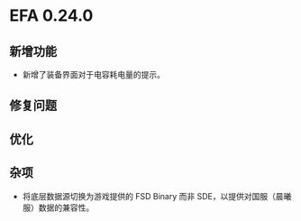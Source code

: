 # EFA 0.24.0

## 新增功能

- 新增了装备界面对于电容耗电量的提示。

## 修复问题

## 优化

## 杂项

- 将底层数据源切换为游戏提供的 FSD Binary 而非 SDE，以提供对国服（晨曦服）数据的兼容性。
